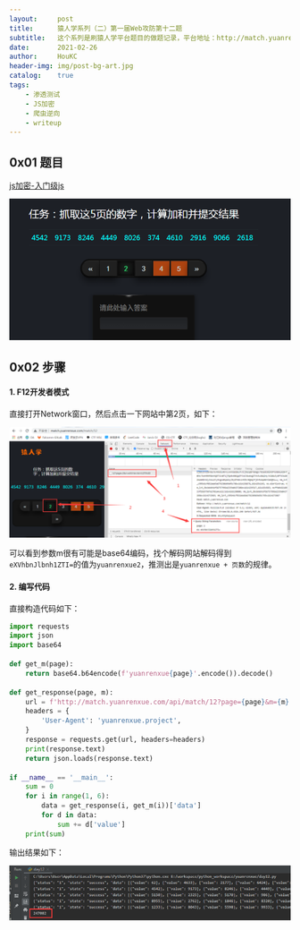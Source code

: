 ```yaml
---
layout:     post
title:      猿人学系列（二）第一届Web攻防第十二题
subtitle:   这个系列是刷猿人学平台题目的做题记录，平台地址：http://match.yuanrenxue.com/
date:       2021-02-26
author:     HouKC
header-img: img/post-bg-art.jpg
catalog:    true
tags:
    - 渗透测试
    - JS加密
    - 爬虫逆向
    - writeup
---
```




## 0x01 题目

[js加密-入门级js](http://match.yuanrenxue.com/match/12)

![image-20210226011854298](https://raw.githubusercontent.com/HouKC/houkc.github.io/master/img/image-20210226011854298.png)



## 0x02 步骤

#### 1. F12开发者模式

直接打开Network窗口，然后点击一下网站中第2页，如下：

![image-20210226011427989](https://raw.githubusercontent.com/HouKC/houkc.github.io/master/img/image-20210226011427989.png)

可以看到参数m很有可能是base64编码，找个解码网站解码得到`eXVhbnJlbnh1ZTI=`的值为`yuanrenxue2`，推测出是`yuanrenxue + 页数`的规律。

#### 2. 编写代码

直接构造代码如下：

```python
import requests
import json
import base64

def get_m(page):
    return base64.b64encode(f'yuanrenxue{page}'.encode()).decode()

def get_response(page, m):
    url = f'http://match.yuanrenxue.com/api/match/12?page={page}&m={m}'
    headers = {
        'User-Agent': 'yuanrenxue.project',
    }
    response = requests.get(url, headers=headers)
    print(response.text)
    return json.loads(response.text)

if __name__ == '__main__':
    sum = 0
    for i in range(1, 6):
        data = get_response(i, get_m(i))['data']
        for d in data:
            sum += d['value']
    print(sum)
```

输出结果如下：

![image-20210226011815764](https://raw.githubusercontent.com/HouKC/houkc.github.io/master/img/image-20210226011815764.png)

